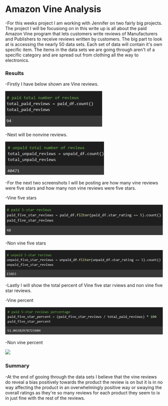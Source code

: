 # Amazon Vine Analysis

  -For this weeks project I am working with Jennifer on two fairly big projects. The project I will be focusiong on in this write up is all about the paid Amazon Vine program that lets customers write reviews of Manufacturers and Publishers to receive reviews written by customers. The big part to look at is accessing the nearly 50 data sets. Each set of data will contain it's own specific item. The items in the data sets we are going through aren't of a specific category and are spread out from clothing all the way to electronics. 
  
### Results

  -Firstly I have below shown are Vine reviews. 
  
  ![](PaidVineReview.png)
  
  -Next will be nonvine reviews. 
  
  ![](UnPaidRreviews.png)
  
  -For the next two screenshots I will be posting are how many vine reviews were five stars and how many non vine reviews were five stars.
  
   -Vine five stars
    
   ![](Paid5star.png)
    
   -Non vine five stars
    
   ![](Unpaid5star.png)
    
  -Lastly I will show the total percent of Vine five star rviews and non vine five star reviews. 
  
   -Vine percent
    
   ![](Paid5starPercent.png)
    
   -Non vine percent
    
   ![](Unpaid5starPercent.png)
  

 
### Summary
 
  -At the end of gooing through the data sets I believe that the vine reviews do reveal a bias positively towards the product the review is on but it is in no way affecting the product in an overwhelmingly positive way or swaying the overall ratings as they're so many reviews for each product they seem to ix in just fine with the rest of the reviews.
  
  
